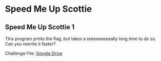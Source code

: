 <H1>Speed Me Up Scottie</H1>
<p></p>
<H2>Speed Me Up Scottie 1</H2>
This program prints the flag, but takes a reeeeeeeeeally long time to do so. Can you rewrite it faster?
<p></p>
Challenge File: <a href="https://drive.google.com/file/d/1oKn3B1gbc7xDdAL-TDqORSh9VagiePQl/view?usp=sharing" rel="nofollow">Google Drive</a>
